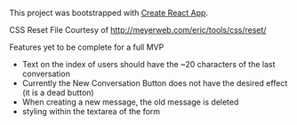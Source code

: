 This project was bootstrapped with [Create React App](https://github.com/facebook/create-react-app).

CSS Reset File Courtesy of http://meyerweb.com/eric/tools/css/reset/

Features yet to be complete for a full MVP
 - Text on the index of users should have the ~20 characters of the last conversation
 - Currently the New Conversation Button does not have the desired effect (it is a dead button)
 - When creating a new message, the old message is deleted
 - styling within the textarea of the form
